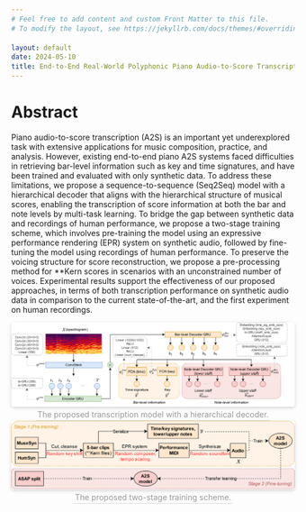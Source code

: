 ```yaml
---
# Feel free to add content and custom Front Matter to this file.
# To modify the layout, see https://jekyllrb.com/docs/themes/#overriding-theme-defaults

layout: default
date: 2024-05-10
title: End-to-End Real-World Polyphonic Piano Audio-to-Score Transcription with Hierarchical Decoding
---
```


# Abstract

Piano audio-to-score transcription (A2S) is an important yet underexplored task with extensive applications for music composition, practice, and analysis. However, existing end-to-end piano A2S systems faced difficulties in retrieving bar-level information such as key and time signatures, and have been trained and evaluated with only synthetic data. To address these limitations, we propose a sequence-to-sequence (Seq2Seq) model with a hierarchical decoder that aligns with the hierarchical structure of musical scores, enabling the transcription of score information at both the bar and note levels by multi-task learning. To bridge the gap between synthetic data and recordings of human performance, we propose a two-stage training scheme, which involves pre-training the model using an expressive performance rendering (EPR) system on synthetic audio, followed by fine-tuning the model using recordings of human performance. To preserve the voicing structure for score reconstruction, we propose a pre-processing method for **Kern scores in scenarios with an unconstrained number of voices. Experimental results support the effectiveness of our proposed approaches, in terms of both transcription performance on synthetic audio data in comparison to the current state-of-the-art, and the first experiment on human recordings.

<center>
    <img style="border-radius: 0.3125em;
    box-shadow: 0 2px 4px 0 rgba(34,36,38,.12),0 2px 10px 0 rgba(34,36,38,.08);" 
    src="static/img/model_architecture.png">
    <br>
    <div style="color:orange; border-bottom: 1px solid #d9d9d9;
    display: inline-block;
    color: #999;
    padding: 2px;">The proposed transcription model with a hierarchical decoder.</div>
</center>

<center>
    <img style="border-radius: 0.3125em;
    box-shadow: 0 2px 4px 0 rgba(34,36,38,.12),0 2px 10px 0 rgba(34,36,38,.08);" 
    src="static/img/training_scheme.png">
    <br>
    <div style="color:orange; border-bottom: 1px solid #d9d9d9;
    display: inline-block;
    color: #999;
    padding: 2px;">The proposed two-stage training scheme.</div>
</center>
